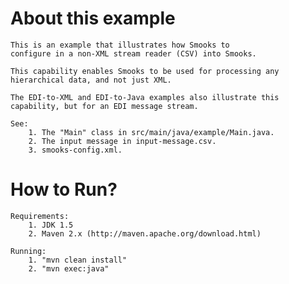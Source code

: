 About this example
==================
    This is an example that illustrates how Smooks to
    configure in a non-XML stream reader (CSV) into Smooks.

    This capability enables Smooks to be used for processing any
    hierarchical data, and not just XML.

    The EDI-to-XML and EDI-to-Java examples also illustrate this
    capability, but for an EDI message stream.

    See:
        1. The "Main" class in src/main/java/example/Main.java.
        2. The input message in input-message.csv.
        3. smooks-config.xml.

How to Run?
===========
    Requirements:
        1. JDK 1.5
        2. Maven 2.x (http://maven.apache.org/download.html)

    Running:
        1. "mvn clean install"
        2. "mvn exec:java"